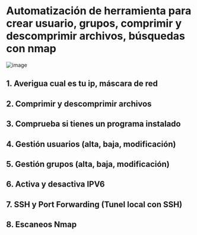 # Automatización de herramienta para crear usuario, grupos, comprimir y descomprimir archivos, búsquedas con nmap

![image](https://github.com/user-attachments/assets/e09017e7-de08-47cb-a46f-941ac1c825c1)


## 1. Averigua cual es tu ip, máscara de red
## 2. Comprimir y descomprimir archivos
## 3. Comprueba si tienes un programa instalado
## 4. Gestión usuarios (alta, baja, modificación)
## 5. Gestión grupos (alta, baja, modificación) 
## 6. Activa y  desactiva IPV6
## 7. SSH y Port Forwarding (Tunel local con SSH)
## 8. Escaneos Nmap
